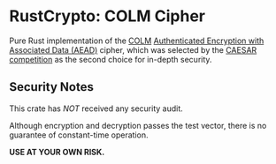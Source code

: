 # RustCrypto: COLM Cipher

Pure Rust implementation of the [COLM][1]
[Authenticated Encryption with Associated Data (AEAD)][2] cipher,
which was selected by the [CAESAR competition][3] as the second choice for in-depth security.

## Security Notes

This crate has *NOT* received any security audit.

Although encryption and decryption passes the test vector, there is no guarantee
of constant-time operation.

**USE AT YOUR OWN RISK.**

[//]: # (general links)

[1]: https://competitions.cr.yp.to/round3/colmv1.pdf
[2]: https://en.wikipedia.org/wiki/Authenticated_encryption
[3]: https://competitions.cr.yp.to/index.html
